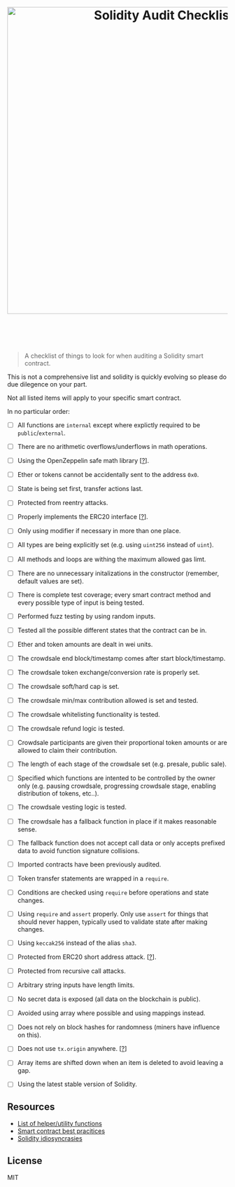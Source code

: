 <h1 align="center">
  <br />
  <img src="https://user-images.githubusercontent.com/168240/40218684-0e4f3e12-5a27-11e8-8a4f-ef2e4af685bd.png" alt="Solidity Audit Checklist" width="700" />
  <br />
  <br />
  <br />
</h1>

> A checklist of things to look for when auditing a Solidity smart contract.

This is not a comprehensive list and solidity is quickly evolving so please do due dilegence on your part.

Not all listed items will apply to your specific smart contract.

In no particular order:

- [ ] All functions are `internal` except where explictly required to be `public`/`external`.
- [ ] There are no arithmetic overflows/underflows in math operations.
- [ ] Using the OpenZeppelin safe math library [[?](https://github.com/OpenZeppelin/openzeppelin-solidity/tree/master/contracts/math)].
- [ ] Ether or tokens cannot be accidentally sent to the address `0x0`.
- [ ] State is being set first, transfer actions last.
- [ ] Protected from reentry attacks.
- [ ] Properly implements the ERC20 interface [[?](https://github.com/ethereum/eips/issues/20)].
- [ ] Only using modifier if necessary in more than one place.
- [ ] All types are being explicitly set (e.g. using `uint256` instead of `uint`).
- [ ] All methods and loops are withing the maximum allowed gas limt.
- [ ] There are no unnecessary initalizations in the constructor (remember, default values are set).
- [ ] There is complete test coverage; every smart contract method and every possible type of input is being tested.
- [ ] Performed fuzz testing by using random inputs.
- [ ] Tested all the possible different states that the contract can be in.
- [ ] Ether and token amounts are dealt in wei units.
- [ ] The crowdsale end block/timestamp comes after start block/timestamp.
- [ ] The crowdsale token exchange/conversion rate is properly set.
- [ ] The crowdsale soft/hard cap is set.
- [ ] The crowdsale min/max contribution allowed is set and tested.
- [ ] The crowdsale whitelisting functionality is tested.
- [ ] The crowdsale refund logic is tested.
- [ ] Crowdsale participants are given their proportional token amounts or are allowed to claim their contribution.
- [ ] The length of each stage of the crowdsale set (e.g. presale, public sale).
- [ ] Specified which functions are intented to be controlled by the owner only (e.g. pausing crowdsale, progressing crowdsale stage, enabling distribution of tokens, etc..).
- [ ] The crowdsale vesting logic is tested.
- [ ] The crowdsale has a fallback function in place if it makes reasonable sense.
- [ ] The fallback function does not accept call data or only accepts prefixed data to avoid function signature collisions.
- [ ] Imported contracts have been previously audited.
- [ ] Token transfer statements are wrapped in a `require`.
- [ ] Conditions are checked using `require` before operations and state changes.
- [ ] Using `require` and `assert` properly. Only use `assert` for things that should never happen, typically used to validate state after making changes.
- [ ] Using `keccak256` instead of the alias `sha3`.
- [ ] Protected from ERC20 short address attack. [[?](https://vessenes.com/the-erc20-short-address-attack-explained/)].
- [ ] Protected from recursive call attacks.
- [ ] Arbitrary string inputs have length limits.
- [ ] No secret data is exposed (all data on the blockchain is public).
- [ ] Avoided using array where possible and using mappings instead.
- [ ] Does not rely on block hashes for randomness (miners have influence on this).
- [ ] Does not use `tx.origin` anywhere. [[?](https://vessenes.com/tx-origin-and-ethereum-oh-my/)]
- [ ] Array items are shifted down when an item is deleted to avoid leaving a gap.
- [ ] Using the latest stable version of Solidity.


## Resources

- [List of helper/utility functions](./UTILS.md)
- [Smart contract best pracitices](https://github.com/ConsenSys/smart-contract-best-practices)
- [Solidity idiosyncrasies](https://github.com/miguelmota/solidity-idiosyncrasies)

## License

MIT

<!--

https://ethereum.stackexchange.com/questions/6204/writing-secure-smart-contracts-in-solidity
https://ethereum.stackexchange.com/questions/8551/methodological-security-review-of-a-smart-contract


http://solidity.readthedocs.io/en/develop/security-considerations.html
-->